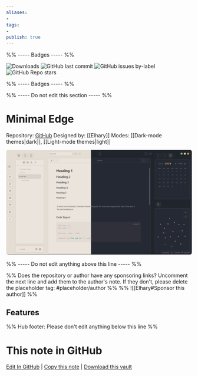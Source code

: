 ```yaml
---
aliases:
- 
tags: 
- 
publish: true
---
```


%% ----- Badges ----- %%

![Downloads](https://img.shields.io/badge/downloads-7204-573E7A?style=for-the-badge&logo=)
![GitHub last commit](https://img.shields.io/github/last-commit/Elhary/Obsidian-Minimal-Edge?color=573E7A&label=last%20update&logo=github&style=for-the-badge)
![GitHub issues by-label](https://img.shields.io/github/issues/Elhary/Obsidian-Minimal-Edge/help%20wanted?color=573E7A&logo=github&style=for-the-badge) 
![GitHub Repo stars](https://img.shields.io/github/stars/Elhary/Obsidian-Minimal-Edge?color=573E7A&logo=github&style=for-the-badge)

%% ----- Badges ----- %%

%% ----- Do not edit this section ----- %%

# Minimal Edge

Repository: [GitHub](https://github.com/Elhary/Obsidian-Minimal-Edge)
Designed by: [[Elhary]]
Modes: [[Dark-mode themes|dark]], [[Light-mode themes|light]]



![screenshot](https://github.com/Elhary/Obsidian-Minimal-Edge/raw/HEAD/minimal-edge.png)

%% ----- Do not edit anything above this line ----- %% 

%% Does the repository or author have any sponsoring links? Uncomment the next line and add them to the author's note. If they don't, please delete the placeholder tag: #placeholder/author %%
%% ![[Elhary#Sponsor this author]] %%


## Features



%% Hub footer: Please don't edit anything below this line %%

# This note in GitHub

<span class="git-footer">[Edit In GitHub](https://github.dev/obsidian-community/obsidian-hub/blob/main/02%20-%20Community%20Expansions/02.05%20All%20Community%20Expansions/Themes/Minimal%20Edge.md "git-hub-edit-note") | [Copy this note](https://raw.githubusercontent.com/obsidian-community/obsidian-hub/main/02%20-%20Community%20Expansions/02.05%20All%20Community%20Expansions/Themes/Minimal%20Edge.md "git-hub-copy-note") | [Download this vault](https://github.com/obsidian-community/obsidian-hub/archive/refs/heads/main.zip "git-hub-download-vault") </span>
